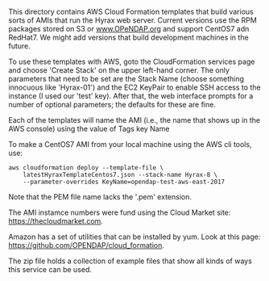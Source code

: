 
This directory contains AWS Cloud Formation templates that build
various sorts of AMIs that run the Hyrax web server. Current versions
use the RPM packages stored on S3 or www.OPeNDAP.org and support
CentOS7 adn RedHat7. We might add versions that build development
machines in the future.

To use these templates with AWS, goto the CloudFormation services page
and choose 'Create Stack' on the upper left-hand corner. The only
parameters that need to be set are the Stack Name (choose something
innocuous like 'Hyrax-01') and the EC2 KeyPair to enable SSH access to
the instance (I used our 'test' key). After that, the web interface
prompts for a number of optional parameters; the defaults for these
are fine.

Each of the templates will name the AMI (i.e., the name that shows up
in the AWS console) using the value of Tags key Name

To make a CentOS7 AMI from your local machine using the AWS cli tools,
use:

    aws cloudformation deploy --template-file \
        latestHyraxTemplateCentos7.json --stack-name Hyrax-8 \
        --parameter-overrides KeyName=opendap-test-aws-east-2017

Note that the PEM file name lacks the '.pem' extension.

The AMI instamce numbers were fund using the Cloud Market site:
https://thecloudmarket.com. 

Amazon has a set of utilities that can be installed by yum. Look at this
page: https://github.com/OPENDAP/cloud_formation.

The zip file holds a collection of example files that show all kinds
of ways this service can be used.

